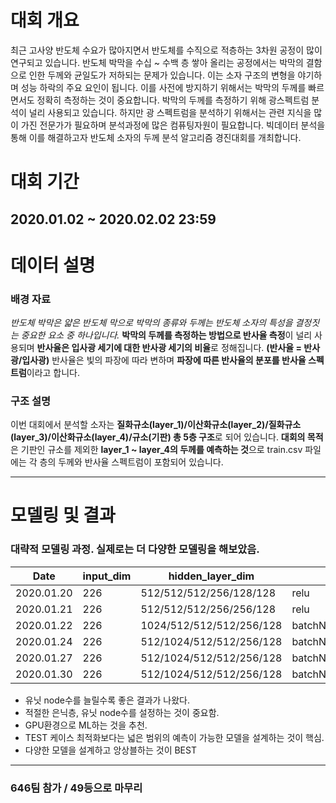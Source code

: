 # 대회 개요
최근 고사양 반도체 수요가 많아지면서 반도체를 수직으로 적층하는 3차원 공정이 많이 연구되고 있습니다. 반도체 박막을 수십 ~ 수백 층 쌓아 올리는 공정에서는 박막의 결함으로 인한 두께와 균일도가 저하되는 문제가 있습니다. 이는 소자 구조의 변형을 야기하며 성능 하락의 주요 요인이 됩니다. 이를 사전에 방지하기 위해서는 박막의 두께를 빠르면서도 정확히 측정하는 것이 중요합니다.
박막의 두께를 측정하기 위해 광스펙트럼 분석이 널리 사용되고 있습니다. 하지만 광 스펙트럼을 분석하기 위해서는 관련 지식을 많이 가진 전문가가 필요하며 분석과정에 많은 컴퓨팅자원이 필요합니다. 빅데이터 분석을 통해 이를 해결하고자 반도체 소자의 두께 분석 알고리즘 경진대회를 개최합니다.

# 대회 기간
## 2020.01.02 ~ 2020.02.02 23:59

# 데이터 설명
### 배경 자료

_반도체 박막은 얇은 반도체 막으로 박막의 종류와 두께는 반도체 소자의 특성을 결정짓는 중요한 요소 중 하나입니다._ **박막의 두께를 측정하는 방법으로 반사율 측정**이 널리 사용되며 **반사율은 입사광 세기에 대한 반사광 세기의 비율**로 정해집니다. **(반사율 = 반사광/입사광)** 반사율은 빛의 파장에 따라 변하며 **파장에 따른 반사율의 분포를 반사율 스펙트럼**이라고 합니다. 

### 구조 설명

이번 대회에서 분석할 소자는 **질화규소(layer_1)/이산화규소(layer_2)/질화규소(layer_3)/이산화규소(layer_4)/규소(기판) 총 5층 구조**로 되어 있습니다. **대회의 목적**은 기판인 규소를 제외한 **layer_1 ~ layer_4의 두께를 예측하는 것**으로 train.csv 파일에는 각 층의 두께와 반사율 스펙트럼이 포함되어 있습니다. 

---------------------
# 모델링 및 결과
### 대략적 모델링 과정. 실제로는 더 다양한 모델링을 해보았음.
|Date|input_dim|hidden_layer_dim|activation_func|output_dim|output_activationbatich|_size|epochs|validation_late|loss|mae|submission|
|-----|---------|---------------|---------------|-----------|------|---------------|----|---|----------|--|--|
|2020.01.20|226|512/512/512/256/128/128|relu|4|linear|1024|20|0.05|7.543|23.79|8.3660202026|
|2020.01.21|226|512/512/512/256/256/128|relu|4|linear|256|40|0.05|3.279|13.4658|3.18439|	
|2020.01.22|226|1024/512/512/512/256/128|batchNomalizaion/reul|4|linear|512|40|0.05|4.7412|13.4039| 1.6772199869|
|2020.01.24|226|512/1024/512/512/256/128|batchNomalizaion/eul/he_normal|4|linear|512|80|0.05|2.2094|10.4082| 1.0866099596|
|2020.01.27|226|512/1024/512/512/256/128|batchNomalizaion/eul/he_normal|4|linear|512|120|0.05|1.602|7.4082| 1.0437599421|
|2020.01.30|226|512/1024/512/512/256/128|batchNomalizaion/eul/he_normal|4|linear|512|150|0.05|1.302|6.9261| 0.9748200178|

- 유닛 node수를 늘릴수록 좋은 결과가 나왔다.
- 적절한 은닉층, 유닛 node수를 설정하는 것이 중요함.
- GPU환경으로 ML하는 것을 추천.
- TEST 케이스 최적화보다는 넓은 범위의 예측이 가능한 모델을 설계하는 것이 핵심.
- 다양한 모델을 설계하고 앙상블하는 것이 BEST
-----------------
### 646팀 참가 / 49등으로 마무리

